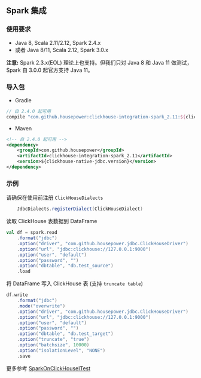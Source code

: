 ## Spark 集成

### 使用要求

- Java 8, Scala 2.11/2.12, Spark 2.4.x
- 或者 Java 8/11, Scala 2.12, Spark 3.0.x

**注意:** Spark 2.3.x(EOL) 理论上也支持。但我们只对 Java 8 和 Java 11 做测试，Spark 自 3.0.0 起官方支持 Java 11。

### 导入包

- Gradle

```groovy
// 自 2.4.0 起可用
compile "com.github.housepower:clickhouse-integration-spark_2.11:${clickhouse_native_jdbc_version}"
```

- Maven

```xml
<!-- 自 2.4.0 起可用 -->
<dependency>
    <groupId>com.github.housepower</groupId>
    <artifactId>clickhouse-integration-spark_2.11</artifactId>
    <version>${clickhouse-native-jdbc.version}</version>
</dependency>
```

### 示例

请确保在使用前注册 `ClickHouseDialects` 

```scala
    JdbcDialects.registerDialect(ClickHouseDialect)
```

读取 ClickHouse 表数据到 DataFrame

```scala
val df = spark.read
    .format("jdbc")
    .option("driver", "com.github.housepower.jdbc.ClickHouseDriver")
    .option("url", "jdbc:clickhouse://127.0.0.1:9000")
    .option("user", "default")
    .option("password", "")
    .option("dbtable", "db.test_source")
    .load
```

将 DataFrame 写入 ClickHouse 表 (支持 `truncate table`)

```scala
df.write
    .format("jdbc")
    .mode("overwrite")
    .option("driver", "com.github.housepower.jdbc.ClickHouseDriver")
    .option("url", "jdbc:clickhouse://127.0.0.1:9000")
    .option("user", "default")
    .option("password", "")
    .option("dbtable", "db.test_target")
    .option("truncate", "true")
    .option("batchsize", 10000)
    .option("isolationLevel", "NONE")
    .save
```

更多参考 [SparkOnClickHouseITest](https://github.com/housepower/ClickHouse-Native-JDBC/clickhouse-integration/clickhouse-integration-spark/src/test/scala/com.github.housepower.jdbc.spark/SparkOnClickHouseITest.scala)

